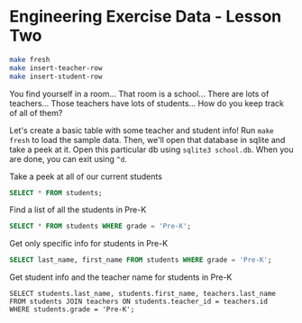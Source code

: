 # Engineering Exercise Data - Lesson Two

```sh
make fresh
make insert-teacher-row
make insert-student-row
```

You find yourself in a room... 
That room is a school...
There are lots of teachers...
Those teachers have lots of students...
How do you keep track of all of them?

Let's create a basic table with some teacher and student info! Run `make fresh` to load the sample data. Then, we'll open that database in sqlite and take a peek at it. Open this particular db using `sqlite3 school.db`. When you are done, you can exit using `^d`.

Take a peek at all of our current students

```sql
SELECT * FROM students;
```

Find a list of all the students in Pre-K

```sql
SELECT * FROM students WHERE grade = 'Pre-K'; 
```

Get only specific info for students in Pre-K

```sql
SELECT last_name, first_name FROM students WHERE grade = 'Pre-K';
```

Get student info and the teacher name for students in Pre-K

```
SELECT students.last_name, students.first_name, teachers.last_name 
FROM students JOIN teachers ON students.teacher_id = teachers.id
WHERE students.grade = 'Pre-K';
```
